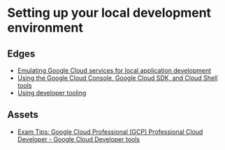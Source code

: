 # Setting up your local development environment

## Edges
- [Emulating Google Cloud services for local application development](2.1.1_emulating_google_cloud_services_for_local_application_development)
- [Using the Google Cloud Console, Google Cloud SDK, and Cloud Shell tools](2.1.2_using_the_google_cloud_console_google_cloud_sdk_and_cloud_shell_tools)
- [Using developer tooling](2.1.3_using_developer_tooling)

## Assets
- [Exam Tips: Google Cloud Professional (GCP) Professional Cloud Developer - Google Cloud Developer tools](https://www.linkedin.com/learning/exam-tips-google-cloud-professional-gcp-professional-cloud-developer/google-cloud-developer-tools?autoplay=true&dApp=16967093&leis=LAA&resume=false&u=56685617)